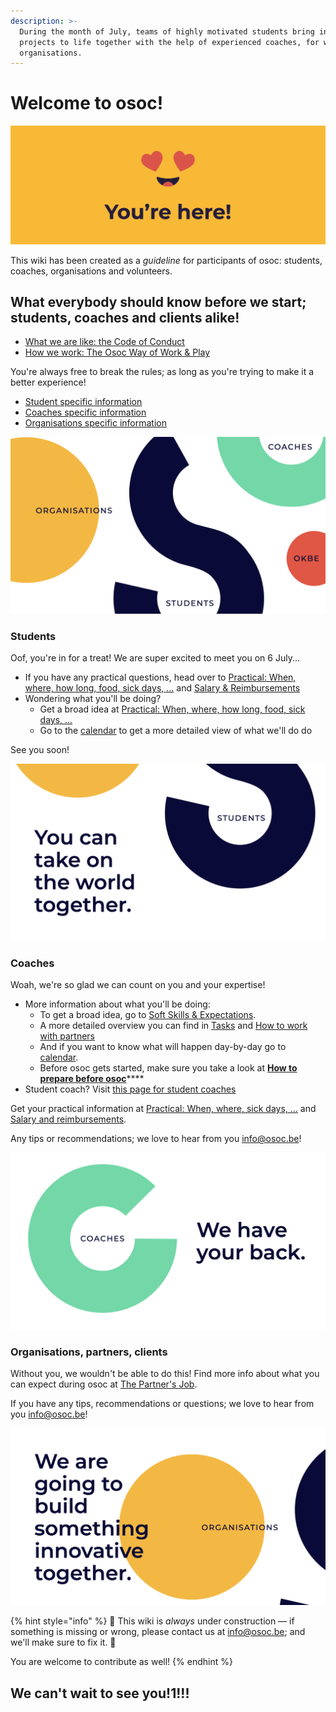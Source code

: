 ```yaml
---
description: >-
  During the month of July, teams of highly motivated students bring innovative
  projects to life together with the help of experienced coaches, for wonderful
  organisations.
---
```


# Welcome to osoc!

![You made it, we're so happy you are here!](<.gitbook/assets/screenshot-2020-06-18-at-14.41.43 (1).png>)

This wiki has been created as a _guideline_ for participants of osoc: students, coaches, organisations and volunteers.

## What everybody should know before we start; students, coaches and clients alike!

* [What we are like: the Code of Conduct](code-of-conduct.md)
* [How we work: The Osoc Way of Work & Play](way-of-work/)

You're always free to break the rules; as long as you're trying to make it a better experience!

* [Student specific information](./#students)
* [Coaches specific information](./#coaches)
* [Organisations specific information](./#organisations-partners-clients)

![](.gitbook/assets/screenshot-2020-07-01-at-00.07.53.png)

### Students

Oof, you're in for a treat! We are super excited to meet you on 6 July...

* If you have any practical questions, head over to [Practical: When, where, how long, food, sick days, ...](students/being-a-student-at-osoc/attend.md) and [Salary & Reimbursements](students/reimbursements.md)
* Wondering what you'll be doing?
  * Get a broad idea at [Practical: When, where, how long, food, sick days, ...](students/being-a-student-at-osoc/attend.md)
  * Go to the [calendar](organisers/calendar/calendar-remote-edition/) to get a more detailed view of what we'll do do&#x20;

See you soon!

![](.gitbook/assets/screenshot-2020-07-01-at-00.07.27.png)

### Coaches

Woah, we're so glad we can count on you and your expertise!

* More information about what you'll be doing:
  * To get a broad idea, go to [Soft Skills & Expectations](coaches/the-coaching-job/soft-skills-and-expectations.md).
  * A more detailed overview you can find in [Tasks](coaches/the-coaching-job/tasks.md) and [How to work with partners](coaches/partners.md)
  * And if you want to know what will happen day-by-day go to [calendar](organisers/calendar/calendar-remote-edition/).
  * Before osoc gets started, make sure you take a look at [**How to prepare before osoc**](coaches/the-coaching-job/battle-prep.md)****
* Student coach? Visit [this page for student coaches](coaches/the-coaching-job/student-coaches.md)

Get your practical information at [Practical: When, where, sick days, ...](coaches/attend.md) and [Salary and reimbursements](broken-reference).

Any tips or recommendations; we love to hear from you [info@osoc.be](mailto:info@osoc.be)!

![](.gitbook/assets/screenshot-2020-07-01-at-00.07.34.png)

### Organisations, partners, clients

Without you, we wouldn't be able to do this! Find more info about what you can expect during osoc at [The Partner's Job](partners/the-partners-job.md).

If you have any tips, recommendations or questions; we love to hear from you [info@osoc.be](mailto:info@osoc.be)!

![](.gitbook/assets/screenshot-2020-07-01-at-00.07.44.png)



{% hint style="info" %}
🚧 This wiki is _always_ under construction — if something is missing or wrong, please contact us at info@osoc.be; and we'll make sure to fix it. 🚧

You are welcome to contribute as well!
{% endhint %}

## We can't wait to see you!1!!!
